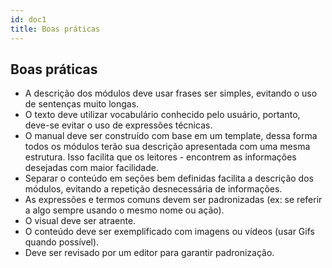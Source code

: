 ```yaml
---
id: doc1
title: Boas práticas
---
```


## Boas práticas

- A descrição dos módulos deve usar frases ser simples, evitando o uso de sentenças muito longas.
- O texto deve utilizar vocabulário conhecido pelo usuário, portanto, deve-se evitar o uso de expressões técnicas.
- O manual deve ser construído com base em um template, dessa forma todos os módulos terão sua descrição apresentada com uma mesma estrutura. Isso facilita que os leitores - encontrem as informações desejadas com maior facilidade.
- Separar o conteúdo em seções bem definidas facilita a descrição dos módulos, evitando a repetição desnecessária de informações.
- As expressões e termos comuns devem ser padronizadas (ex: se referir a algo sempre usando o mesmo nome ou ação).
- O visual deve ser atraente.
- O conteúdo deve ser exemplificado com imagens ou vídeos (usar Gifs quando possível).
- Deve ser revisado por um editor para garantir padronização.
